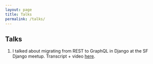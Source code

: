 ```yaml
---
layout: page
title: Talks
permalink: /talks/
---
```


## Talks

1. I talked about migrating from REST to GraphQL in Django at the SF Django meetup. Transcript + video [here](https://yeti.co/blog/migrating-from-rest-to-graphql-in-django/).
